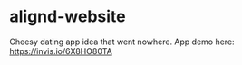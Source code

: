 # alignd-website

Cheesy dating app idea that went nowhere. App demo here: https://invis.io/6X8HO80TA
